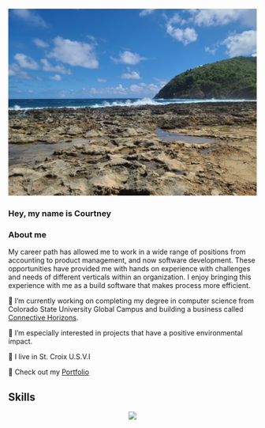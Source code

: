 ![beach](./assets/beach.jpg)
### Hey, my name is Courtney  

### About me
My career path has allowed me to work in a wide range of positions from accounting to product management, and now software development. These opportunities have provided me with hands on experience with challenges and needs of different verticals within an organization. I enjoy bringing this experience with me as a build software that makes process more efficient. 

🔭 I’m currently working on completing my degree in computer science from Colorado State University Global Campus and building a business called [Connective Horizons](https://connectivehorizons.com).

🌱 I’m especially interested in projects that have a positive environmental impact.

:palm_tree: I live in St. Croix U.S.V.I

:blossom: Check out my [Portfolio](https://courtney.elsner.dev/)


## Skills
<p align="center">
  <a href="https://skillicons.dev">
    <img src="https://skillicons.dev/icons?i=git,linux,docker,mysql,tailwind,vim,vscode,php,figma,firebase,js,nextjs,vercel,html,java,aws&perline=10" />
  </a>
</p>

